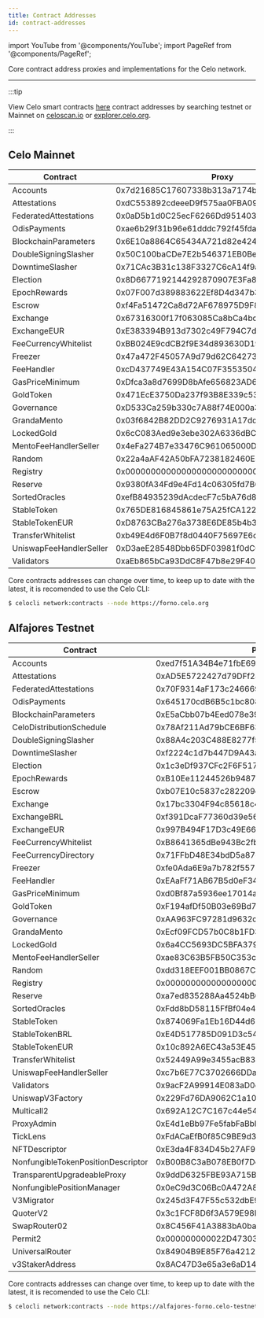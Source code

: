 ```yaml
---
title: Contract Addresses
id: contract-addresses
---
```


import YouTube from '@components/YouTube';
import PageRef from '@components/PageRef';

Core contract address proxies and implementations for the Celo network.

---

:::tip

View Celo smart contracts [here](https://github.com/celo-org/celo-monorepo/tree/master/packages/protocol/contracts) contract addresses by searching testnet or Mainnet on [celoscan.io](https://celoscan.io/) or [explorer.celo.org](https://explorer.celo.org/).

:::

## Celo Mainnet

| Contract                | Proxy                                      |
| ----------------------- | ------------------------------------------ |
| Accounts                | 0x7d21685C17607338b313a7174bAb6620baD0aaB7 |
| Attestations            | 0xdC553892cdeeeD9f575aa0FBA099e5847fd88D20 |
| FederatedAttestations   | 0x0aD5b1d0C25ecF6266Dd951403723B2687d6aff2 |
| OdisPayments            | 0xae6b29f31b96e61dddc792f45fda4e4f0356d0cb |
| BlockchainParameters    | 0x6E10a8864C65434A721d82e424d727326F9d5Bfa |
| DoubleSigningSlasher    | 0x50C100baCDe7E2b546371EB0Be1eACcf0A6772ec |
| DowntimeSlasher         | 0x71CAc3B31c138F3327C6cA14f9a1c8d752463fDd |
| Election                | 0x8D6677192144292870907E3Fa8A5527fE55A7ff6 |
| EpochRewards            | 0x07F007d389883622Ef8D4d347b3f78007f28d8b7 |
| Escrow                  | 0xf4Fa51472Ca8d72AF678975D9F8795A504E7ada5 |
| Exchange                | 0x67316300f17f063085Ca8bCa4bd3f7a5a3C66275 |
| ExchangeEUR             | 0xE383394B913d7302c49F794C7d3243c429d53D1d |
| FeeCurrencyWhitelist    | 0xBB024E9cdCB2f9E34d893630D19611B8A5381b3c |
| Freezer                 | 0x47a472F45057A9d79d62C6427367016409f4fF5A |
| FeeHandler              | 0xcD437749E43A154C07F3553504c68fBfD56B8778 |
| GasPriceMinimum         | 0xDfca3a8d7699D8bAfe656823AD60C17cb8270ECC |
| GoldToken               | 0x471EcE3750Da237f93B8E339c536989b8978a438 |
| Governance              | 0xD533Ca259b330c7A88f74E000a3FaEa2d63B7972 |
| GrandaMento             | 0x03f6842B82DD2C9276931A17dd23D73C16454a49 |
| LockedGold              | 0x6cC083Aed9e3ebe302A6336dBC7c921C9f03349E |
| MentoFeeHandlerSeller   | 0x4eFa274B7e33476C961065000D58ee09F7921A74 |
| Random                  | 0x22a4aAF42A50bFA7238182460E32f15859c93dfe |
| Registry                | 0x000000000000000000000000000000000000ce10 |
| Reserve                 | 0x9380fA34Fd9e4Fd14c06305fd7B6199089eD4eb9 |
| SortedOracles           | 0xefB84935239dAcdecF7c5bA76d8dE40b077B7b33 |
| StableToken             | 0x765DE816845861e75A25fCA122bb6898B8B1282a |
| StableTokenEUR          | 0xD8763CBa276a3738E6DE85b4b3bF5FDed6D6cA73 |
| TransferWhitelist       | 0xb49E4d6F0B7f8d0440F75697E6c8b37E09178BCF |
| UniswapFeeHandlerSeller | 0xD3aeE28548Dbb65DF03981f0dC0713BfCBd10a97 |
| Validators              | 0xaEb865bCa93DdC8F47b8e29F40C5399cE34d0C58 |

Core contracts addresses can change over time, to keep up to date with the latest, it is recomended to use the Celo CLI:

```bash
$ celocli network:contracts --node https://forno.celo.org
```

## Alfajores Testnet

| Contract                           | Proxy                                      |
| ---------------------------------- | ------------------------------------------ |
| Accounts                           | 0xed7f51A34B4e71fbE69B3091FcF879cD14bD73A9 |
| Attestations                       | 0xAD5E5722427d79DFf28a4Ab30249729d1F8B4cc0 |
| FederatedAttestations              | 0x70F9314aF173c246669cFb0EEe79F9Cfd9C34ee3 |
| OdisPayments                       | 0x645170cdB6B5c1bc80847bb728dBa56C50a20a49 |
| BlockchainParameters               | 0xE5aCbb07b4Eed078e39D50F66bF0c80cF1b93abe |
| CeloDistributionSchedule           | 0x78Af211Ad79bCE6BF636640CE8c2C2b29e02365A |
| DoubleSigningSlasher               | 0x88A4c203C488E8277f583942672E1aF77e2B5040 |
| DowntimeSlasher                    | 0xf2224c1d7b447D9A43a98CBD82FCCC0eF1c11CC5 |
| Election                           | 0x1c3eDf937CFc2F6F51784D20DEB1af1F9a8655fA |
| EpochRewards                       | 0xB10Ee11244526b94879e1956745bA2E35AE2bA20 |
| Escrow                             | 0xb07E10c5837c282209c6B9B3DE0eDBeF16319a37 |
| Exchange                           | 0x17bc3304F94c85618c46d0888aA937148007bD3C |
| ExchangeBRL                        | 0xf391DcaF77360d39e566b93c8c0ceb7128fa1A08 |
| ExchangeEUR                        | 0x997B494F17D3c49E66Fafb50F37A972d8Db9325B |
| FeeCurrencyWhitelist               | 0xB8641365dBe943Bc2fb6977e6FBc1630EF47dB5a |
| FeeCurrencyDirectory               | 0x71FFbD48E34bdD5a87c3c683E866dc63b8B2a685 |
| Freezer                            | 0xfe0Ada6E9a7b782f55750428CC1d8428Cd83C3F1 |
| FeeHandler                         | 0xEAaFf71AB67B5d0eF34ba62Ea06Ac3d3E2dAAA38 |
| GasPriceMinimum                    | 0xd0Bf87a5936ee17014a057143a494Dc5C5d51E5e |
| GoldToken                          | 0xF194afDf50B03e69Bd7D057c1Aa9e10c9954E4C9 |
| Governance                         | 0xAA963FC97281d9632d96700aB62A4D1340F9a28a |
| GrandaMento                        | 0xEcf09FCD57b0C8b1FD3DE92D59E234b88938485B |
| LockedGold                         | 0x6a4CC5693DC5BFA3799C699F3B941bA2Cb00c341 |
| MentoFeeHandlerSeller              | 0xae83C63B5FB50C353c8d23397bcC9dBf3a9837Ac |
| Random                             | 0xdd318EEF001BB0867Cd5c134496D6cF5Aa32311F |
| Registry                           | 0x000000000000000000000000000000000000ce10 |
| Reserve                            | 0xa7ed835288Aa4524bB6C73DD23c0bF4315D9Fe3e |
| SortedOracles                      | 0xFdd8bD58115FfBf04e47411c1d228eCC45E93075 |
| StableToken                        | 0x874069Fa1Eb16D44d622F2e0Ca25eeA172369bC1 |
| StableTokenBRL                     | 0xE4D517785D091D3c54818832dB6094bcc2744545 |
| StableTokenEUR                     | 0x10c892A6EC43a53E45D0B916B4b7D383B1b78C0F |
| TransferWhitelist                  | 0x52449A99e3455acB831C0D580dCDAc8B290d5182 |
| UniswapFeeHandlerSeller            | 0xc7b6E77C3702666DDa8EB5b7F30234B020788b21 |
| Validators                         | 0x9acF2A99914E083aD0d610672E93d14b0736BBCc |
| UniswapV3Factory                   | 0x229Fd76DA9062C1a10eb4193768E192bdEA99572 |
| Multicall2                         | 0x692A12C7C167c44e54c3d381CA3EE91F058Dc404 |
| ProxyAdmin                         | 0xE4d1eBb97Fe5fabFaBbB8C004C424EE12dE8A07d |
| TickLens                           | 0xFdACaEfB0f85C9BE9d319023453cC85C812d7e1E |
| NFTDescriptor                      | 0xE3da4F834D45b27AF95600e6546991dC3B50adAC |
| NonfungibleTokenPositionDescriptor | 0xB00B8C3aB078EB0f7DeC6cE19c1a1da5bf4f8d7e |
| TransparentUpgradeableProxy        | 0x9ddD6325FBE93A715B422883cED853CD843f217C |
| NonfungiblePositionManager         | 0x0eC9d3C06Bc0A472A80085244d897bb604548824 |
| V3Migrator                         | 0x245d3F47F55c532dbE9340368855Be631B162cfd |
| QuoterV2                           | 0x3c1FCF8D6f3A579E98F4AE75EB0adA6de70f5673 |
| SwapRouter02                       | 0x8C456F41A3883bA0ba99f810F7A2Da54D9Ea3EF0 |
| Permit2                            | 0x000000000022D473030F116dDEE9F6B43aC78BA3 |
| UniversalRouter                    | 0x84904B9E85F76a421223565be7b596d7d9A8b8Ce |
| v3StakerAddress                    | 0x8AC47D3e65a3e6aD14596ee7d18ad1d1aA53208F |

Core contracts addresses can change over time, to keep up to date with the latest, it is recomended to use the Celo CLI:

```bash
$ celocli network:contracts --node https://alfajores-forno.celo-testnet.org
```
